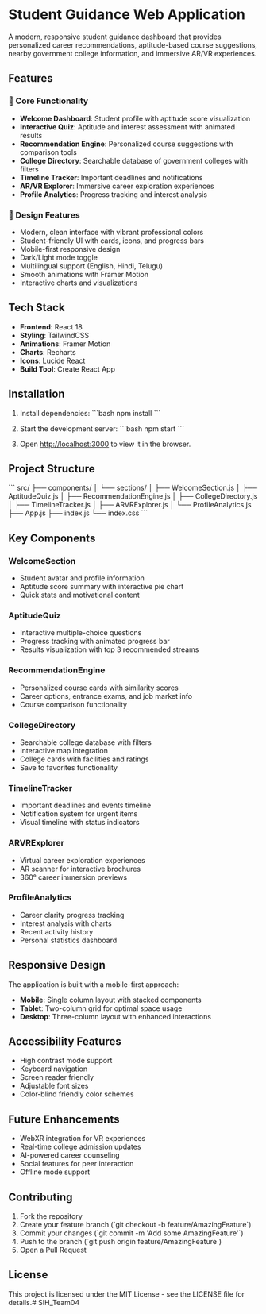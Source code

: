 # Student Guidance Web Application

A modern, responsive student guidance dashboard that provides personalized career recommendations, aptitude-based course suggestions, nearby government college information, and immersive AR/VR experiences.

## Features

### 🎯 Core Functionality
- **Welcome Dashboard**: Student profile with aptitude score visualization
- **Interactive Quiz**: Aptitude and interest assessment with animated results
- **Recommendation Engine**: Personalized course suggestions with comparison tools
- **College Directory**: Searchable database of government colleges with filters
- **Timeline Tracker**: Important deadlines and notifications
- **AR/VR Explorer**: Immersive career exploration experiences
- **Profile Analytics**: Progress tracking and interest analysis

### 🎨 Design Features
- Modern, clean interface with vibrant professional colors
- Student-friendly UI with cards, icons, and progress bars
- Mobile-first responsive design
- Dark/Light mode toggle
- Multilingual support (English, Hindi, Telugu)
- Smooth animations with Framer Motion
- Interactive charts and visualizations

## Tech Stack

- **Frontend**: React 18
- **Styling**: TailwindCSS
- **Animations**: Framer Motion
- **Charts**: Recharts
- **Icons**: Lucide React
- **Build Tool**: Create React App

## Installation

1. Install dependencies:
\`\`\`bash
npm install
\`\`\`

2. Start the development server:
\`\`\`bash
npm start
\`\`\`

3. Open [http://localhost:3000](http://localhost:3000) to view it in the browser.

## Project Structure

\`\`\`
src/
├── components/
│   └── sections/
│       ├── WelcomeSection.js
│       ├── AptitudeQuiz.js
│       ├── RecommendationEngine.js
│       ├── CollegeDirectory.js
│       ├── TimelineTracker.js
│       ├── ARVRExplorer.js
│       └── ProfileAnalytics.js
├── App.js
├── index.js
└── index.css
\`\`\`

## Key Components

### WelcomeSection
- Student avatar and profile information
- Aptitude score summary with interactive pie chart
- Quick stats and motivational content

### AptitudeQuiz
- Interactive multiple-choice questions
- Progress tracking with animated progress bar
- Results visualization with top 3 recommended streams

### RecommendationEngine
- Personalized course cards with similarity scores
- Career options, entrance exams, and job market info
- Course comparison functionality

### CollegeDirectory
- Searchable college database with filters
- Interactive map integration
- College cards with facilities and ratings
- Save to favorites functionality

### TimelineTracker
- Important deadlines and events timeline
- Notification system for urgent items
- Visual timeline with status indicators

### ARVRExplorer
- Virtual career exploration experiences
- AR scanner for interactive brochures
- 360° career immersion previews

### ProfileAnalytics
- Career clarity progress tracking
- Interest analysis with charts
- Recent activity history
- Personal statistics dashboard

## Responsive Design

The application is built with a mobile-first approach:
- **Mobile**: Single column layout with stacked components
- **Tablet**: Two-column grid for optimal space usage
- **Desktop**: Three-column layout with enhanced interactions

## Accessibility Features

- High contrast mode support
- Keyboard navigation
- Screen reader friendly
- Adjustable font sizes
- Color-blind friendly color schemes

## Future Enhancements

- WebXR integration for VR experiences
- Real-time college admission updates
- AI-powered career counseling
- Social features for peer interaction
- Offline mode support

## Contributing

1. Fork the repository
2. Create your feature branch (\`git checkout -b feature/AmazingFeature\`)
3. Commit your changes (\`git commit -m 'Add some AmazingFeature'\`)
4. Push to the branch (\`git push origin feature/AmazingFeature\`)
5. Open a Pull Request

## License

This project is licensed under the MIT License - see the LICENSE file for details.#   S I H _ T e a m 0 4  
 